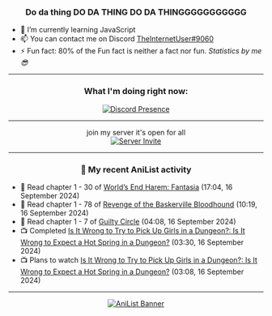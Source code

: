 <div align="center">

### Do da thing DO DA THING DO DA THINGGGGGGGGGGG
</div>

- 🌱 I’m currently learning JavaScript
- 📫 You can contact me on Discord [TheInternetUser#9060](https://discord.com/users/534117072796385300)
- ⚡ Fun fact: 80% of the Fun fact is neither a fact nor fun. _Statistics by me 😎_
<hr>

<div align="center">

### What I'm doing right now:
[![Discord Presence](https://lanyard.cnrad.dev/api/534117072796385300)](https://discord.com/users/534117072796385300)
<hr>

join my server it's open for all <br>
[![Server Invite](https://invidget.switchblade.xyz/bfYgVHxrSs)](https://discord.gg/bfYgVHxrSs)

<hr>
  
### 🌸 My recent AniList activity

</div>

<!-- ANILIST_ACTIVITY:start -->

-   📖 Read chapter 1 - 30 of [World’s End Harem: Fantasia](https://anilist.co/manga/101718) (17:04, 16 September 2024)
-   📖 Read chapter 1 - 78 of [Revenge of the Baskerville Bloodhound](https://anilist.co/manga/163824) (10:19, 16 September 2024)
-   📖 Read chapter 1 - 7 of [Guilty Circle](https://anilist.co/manga/133592) (04:08, 16 September 2024)
-   📺 Completed [Is It Wrong to Try to Pick Up Girls in a Dungeon?: Is It Wrong to Expect a Hot Spring in a Dungeon?](https://anilist.co/anime/21660) (03:30, 16 September 2024)
-   📺 Plans to watch [Is It Wrong to Try to Pick Up Girls in a Dungeon?: Is It Wrong to Expect a Hot Spring in a Dungeon?](https://anilist.co/anime/21660) (03:08, 16 September 2024)

<!-- ANILIST_ACTIVITY:end -->
<hr>

<div align="center">

[![AniList Banner](https://img.anili.st/User/929966)](https://anilist.co/user/TheInternetUser)

<!-- ![Profile views](https://gpvc.arturio.dev/TheInternetUse7) Since 2023-01-09 -->
<br>


</div>
